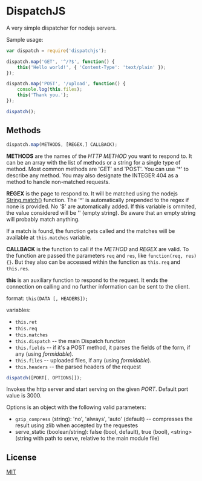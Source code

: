 DispatchJS
=========

A very simple dispatcher for nodejs servers.

Sample usage:
```javascript
var dispatch = require('dispatchjs');

dispatch.map('GET', '^/?$', function() {
	this('Hello world!', { 'Content-Type': 'text/plain' });
});

dispatch.map('POST', '/upload', function() {
	console.log(this.files);
	this('Thank you.');
});

dispatch();
```

Methods
------

```javascript
dispatch.map(METHODS, [REGEX,] CALLBACK);
```

**METHODS** are the names of the *HTTP METHOD* you want to respond to. It can be an array with the list of methods or a string for a single type of method. Most common methods are 'GET' and 'POST'. You can use '*' to describe any method. You may also designate the INTEGER 404 as a method to handle non-matched requests.

**REGEX** is the page to respond to. It will be matched using the nodejs [String.match()](https://developer.mozilla.org/en/docs/Web/JavaScript/Reference/Global_Objects/String/match) function. The '^' is automatically prepended to the regex if none is provided. No '$' are automatically added. If this variable is ommited, the value considered will be '' (empty string). Be aware that an empty string will probably match anything.

If a match is found, the function gets called and the matches will be available at `this.matches` variable.

**CALLBACK** is the function to call if the *METHOD* and *REGEX* are valid. To the function are passed the parameters `req` and `res`, like `function(req, res) {}`. But they also can be accessed within the function as `this.req` and `this.res`.

**this** is an auxiliary function to respond to the request. It ends the connection on calling and no further information can be sent to the client.

format: `this(DATA [, HEADERS]);`

variables:
* `this.ret`
* `this.req`
* `this.matches`
* `this.dispatch` -- the main Dispatch function
* `this.fields` -- if it's a POST method, it parses the fields of the form, if any (using *formidable*).
* `this.files` -- uploaded files, if any (using *formidable*).
* `this.headers` -- the parsed headers of the request

```javascript
dispatch([PORT[, OPTIONS]]);
```

Invokes the http server and start serving on the given *PORT*. Default port value is 3000.

Options is an object with the following valid parameters:
* `gzip_compress` (string): 'no', 'always', 'auto' (default) -- compresses the result using zlib when accepted by the requestes
* serve_static (boolean/string): false (bool, default), true (bool), &lt;string&gt; (string with path to serve, relative to the main module file)

License
------

[MIT](https://opensource.org/licenses/MIT)
